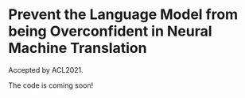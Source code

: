 # Prevent the Language Model from being Overconfident in Neural Machine Translation
Accepted by ACL2021.

The code is coming soon!